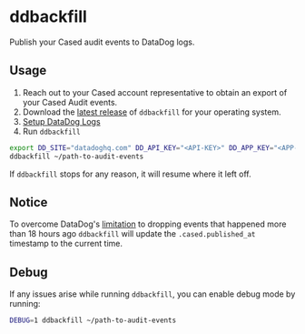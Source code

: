 # ddbackfill

Publish your Cased audit events to DataDog logs.

## Usage

1. Reach out to your Cased account representative to obtain an export of your Cased Audit events.
1. Download the [latest release](https://github.com/cased/ddbackfill/releases) of `ddbackfill` for your operating system.
1. [Setup DataDog Logs](https://www.notion.so/cased/How-to-build-an-Audit-trail-with-Datadog-592d50b4fea14857a82bdf683c91b27e)
1. Run `ddbackfill`

```sh
export DD_SITE="datadoghq.com" DD_API_KEY="<API-KEY>" DD_APP_KEY="<APP-KEY>"
ddbackfill ~/path-to-audit-events
```

If `ddbackfill` stops for any reason, it will resume where it left off.

## Notice

To overcome DataDog's [limitation](https://docs.datadoghq.com/logs/log_collection/?tab=host#custom-log-forwarding) to dropping events that happened more than 18 hours ago `ddbackfill` will update the `.cased.published_at` timestamp to the current time.

## Debug

If any issues arise while running `ddbackfill`, you can enable debug mode by running:

```sh
DEBUG=1 ddbackfill ~/path-to-audit-events
```
